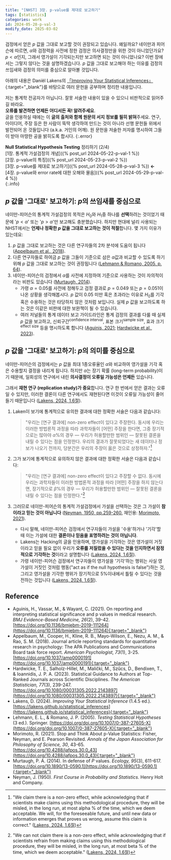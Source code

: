 ```yaml
---
title: "[NHST] 3장. p-value를 제대로 보고하기"
tags: [statistics]
categories: work
id: 2024-05-28-p-val-3
modify_date: 2025-03-02
---
```


검정에서 얻은 $p$ 값을 그대로 보고할 것이 권장되고 있습니다. 왜일까요? 네이만과 피어슨에 따르면, $\alpha$와 검정력을 사전에 정한 검정은 의사결정만을 위한 것이 아니었던가요? $p<\alpha$인지, 그래서 영가설이 기각되는지만 보고하면 되는 것이 아니었나요? 이번 장에서는 그렇지 않다는 것을 설명하겠습니다. $p$ 값을 그대로 보고해야 하는 이유를 검정의 쓰임새와 검정의 의미를 중심으로 알아볼 것입니다.
<!--more-->

아래의 내용은 Daniël Lakens의 [「Improving Your Statistical Inferences」](https://lakens.github.io/statistical_inferences/){:target="_blank"}를 바탕으로 여러 문헌을 공부하며 정리한 내용입니다.

저는 통계학 전공자가 아닙니다. 잘못 서술한 내용이 있을 수 있으니 비판적으로 읽어주길 바라요.<br>**오류를 발견하면 언제든 어디서든 꼭! 알려주세요**.<br>글을 인용하실 때에는 이 **글의 출처와 함께 원문의 서지 정보를 필히 밝혀**주세요. 연구, 아이디어, 주장 등은 한 사람이 뚝딱 생각하여 만드는 것이 아니라 선행 문헌들 위에서 발전되어 온 것들입니다 (a.k.a. 거인의 어깨). 원 문헌을 저술한 저자를 명시하여 그들이 받아 마땅한 공을 밝히도록 합시다.
{:.error}

**Null Statistical Hypothesis Testing** 정리하기 (2/4)<br>[1장. 통계적 가설검정의 개념]({% post_url 2024-05-22-p-val-1 %})<br>[2장. p-value의 특징]({% post_url 2024-05-23-p-val-2 %})<br>[3장. p-value를 제대로 보고하기]({% post_url 2024-05-28-p-val-3 %}) **←** <br>[4장. p-value와 error rate에 대한 오해와 물음]({% post_url 2024-05-29-p-val-4 %})<br>
{:.info}

## $p$ 값을 '그대로' 보고하기: $p$의 쓰임새를 중심으로

네이만-피어슨의 통계적 가설검정의 목적은 $H_0$와 $H_1$중 하나를 **선택**하려는 것이었기 때문에 '$p<\alpha$' 또는 '$p>\alpha$'만 보고해도 충분했습니다. 하지만 현대에 널리 사용되는 NHST에서는 **언제나 정확한 $p$ 값을 그대로 보고하는 것이 적절**합니다. 몇 가지 이유가 있는데요:

1. $p$ 값을 그대로 보고하는 것은 다른 연구자들의 2차 분석에 도움이 됩니다 ([Appelbaum et al., 2018](#96ea11)). 
2. 다른 연구자들로 하여금 $p$ 값을 그들이 기준으로 삼은 $\alpha$값과 비교할 수 있도록 하기 위해 $p$ 값을 그대로 보고하는 것이 권장됩니다 ([Lehmann & Romano, 2005, p. 64](#fa997a)).
3. 네이만-피어슨의 검정에서 $\alpha$를 사전에 지정하여 기준으로 사용하는 것이 자의적이라는 비판도 있습니다 ([Murtaugh, 2014](#4e6fe6)). 
	- 가령 $\alpha = 0.05$를 사전에 정해두고 검정 결과로 $p = 0.049$ 또는 $p = 0.051$이 나온 상황을 생각해봅시다. $p$ 값이 $0.05$ 미만 혹은 초과라는 이유로 $H_0$를 기각 혹은 수용하는 것은 타당하지 않은 것처럼 보입니다. 실제 $p$ 값을 보고하도록 하는 것은 이같은 비판에 대한 보완책이 될 수 있습니다.
	- 여러 저널들의 통계 데이터 보고 가이드라인은 통계 검정의 결과를 다룰 때 실제 $p$ 값을 보고하고, 신뢰구간<sup>confidence interval</sup>, 표본 크기<sup>sample size</sup>, 효과 크기<sup>effect size</sup> 등을 명시하도록 합니다 ([Aguinis, 2021](#24dd25); [Hardwicke et al., 2023](#890901)).

## $p$ 값을 '그대로' 보고하기: $p$의 의미를 중심으로

네이만-피어슨의 검정에서는 $p$ 값을 최대 1종오류율인 $\alpha$와 비교하여 영가설을 기각 혹은 수용할지 결정을 내리게 됩니다. 하지만 $\alpha$는 장기 확률 (long-term probability)이기 때문에, 일회성의 연구에서 내린 **의사결정이 오류일 가능성은 언제든** 있습니다.  

그래서 **재현 연구 (replication study)가 중요**합니다. 연구 한 번에서 얻은 결과는 오류일 수 있지만, 이러한 결론이 다른 연구에서도 재현된다면 이것이 오류일 가능성이 줄어들기 때문입니다 ([Lakens, 2024, 1.6절](#83ef58)).

1. Laken이 보기에 통계적으로 유의한 결과에 대한 정확한 서술은 다음과 같습니다:
	> "우리는 [연구 결과에] non-zero effect이 있다고 주장한다. 동시에 우리는 이러한 방법론적 과정을 따라 과학자들이 [어떤] 주장을 한다면, 그중 장기적으로는 많아야 $\alpha$%의 경우 — 우리가 허용할만한 범위인 — 잘못된 결론을 내릴 수 있다는 점을 인정한다. 우리의 결과가 잘못되었다는 새 데이터나 정보가 나오기 전까지, 당분간은 우리의 주장이 옳은 것으로 상정하자."[^1]
2. 그가 보기에 통계적으로 유의하지 않은 결과에 대한 정확한 서술은 다음과 같습니다:
	> "우리는 [연구 결과에] non-zero effect이 있다고 주장할 수 없다. 동시에 우리는 과학자들이 이러한 방법론적 과정을 따라 [어떤] 주장을 하지 않는다면, 장기적으로 $\beta$%의 경우 — 우리가 허용할만한 범위인 —  잘못된 결론을 내릴 수 있다는 점을 인정한다."[^2]

3. 그러므로 네이만-피어슨의 통계적 가설검정에서 가설을 선택하는 것은 그 가설이 **참이라고 믿는 것이 아닙니다** ([Neyman, 1950, pp.259-260.](#cf24d9) 재인용: [Morimoto, 2021](#fd2842)).

	- 다시 말해, 네이만-피어슨 검정에서 연구자들이 가설을 '수용'하거나 '기각'할 때 이는 가설에 대한 **결론이나 믿음을 표명하려는 것이 아닙니다**.
	- Lakens는 Hacking의 글을 인용하며, 영가설을 기각하는 것은 영가설이 거짓이라고 믿을 필요 없이 우리가 **오류를 저질렀을 수 있다는 것을 인지하면서 잠정적으로 기각하는 것**이라고 설명합니다 ([Lakens, 2024, 1.6절](#83ef58)).
	- 가령 네이만-피어슨 검정에서 연구자들이 영가설을 '기각'하는 행위는 사실 영가설이 거짓인 것처럼 행동("act as if the null hypothesis is false")하는 것, 그리고 영가설을 기각한 행위가 장기적으로 $5\%$이내에서 틀릴 수 있다는 것을 전하는 것입니다 ([Lakens, 2024, 1.6절](#83ef58)).

## Reference

- Aguinis, H., Vassar, M., & Wayant, C. (2021). On reporting and interpreting statistical significance and p values in medical research. *BMJ Evidence-Based Medicine, 26*(2), 39-42. [https://doi.org/10.1136/bmjebm-2019-111264](https://doi.org/10.1136/bmjebm-2019-111264){:target="_blank"}  <a id="24dd25"></a>
- Appelbaum, M., Cooper, H., Kline, R. B., Mayo-Wilson, E., Nezu, A. M., & Rao, S. M. (2018). Journal article reporting standards for quantitative research in psychology: The APA Publications and Communications Board task force report. *American Psychologist, 73*(1), 3-25. [https://doi.org/10.1037/amp0000191](https://doi.org/10.1037/amp0000191){:target="_blank"}  <a id="96ea11"></a>
- Hardwicke, T. E., Salholz-Hillel, M., Malički, M., Szűcs, D., Bendixen, T., & Ioannidis, J. P. A. (2023). Statistical Guidance to Authors at Top-Ranked Journals across Scientific Disciplines. *The American Statistician, 77*(3), 239-247. [https://doi.org/10.1080/00031305.2022.2143897](https://doi.org/10.1080/00031305.2022.2143897){:target="_blank"}  <a id="890901"></a>
- Lakens, D. (2024). *Improving Your Statistical Inference* (1.4.5 ed.). [https://lakens.github.io/statistical_inferences](https://lakens.github.io/statistical_inferences){:target="_blank"} <a id="83ef58"></a>
- Lehmann, E. L., & Romano, J. P. (2005). *Testing Statistical Hypotheses* (3 ed.). Springer. [https://doi.org/doi.org/10.1007/0-387-27605-X](https://doi.org/doi.org/10.1007/0-387-27605-X){:target="_blank"}  <a id="fa997a"></a>
- Morimoto, R. (2021). Stop and Think About p-Value Statistics: Fisher, Neyman, and E. Pearson Revisited. *Annals of the Japan Association for Philosophy of Science, 30*, 43-65. [https://doi.org/10.4288/jafpos.30.0_43](https://doi.org/10.4288/jafpos.30.0_43){:target="_blank"}  <a id="fd2842"></a>
- Murtaugh, P. A. (2014). In defense of <i>P</i> values. *Ecology, 95*(3), 611-617. [https://doi.org/10.1890/13-0590.1](https://doi.org/10.1890/13-0590.1){:target="_blank"}  <a id="4e6fe6"></a>
- Neyman, J. (1950). *First Course in Probability and Statistics*. Henry Holt and Company.  <a id="cf24d9"></a>

[^1]: "We claim there is a non-zero effect, while acknowledging that if scientists make claims using this methodological procedure, they will be misled, in the long run, at most alpha % of the time, which we deem acceptable. We will, for the foreseeable future, and until new data or information emerges that proves us wrong, assume this claim is correct." ([Lakens, 2024, 1.6절](#83ef58))

[^2]: "We can not claim there is a non-zero effect, while acknowledging that if scientists refrain from making claims using this methodological procedure, they will be misled, in the long run, at most beta % of the time, which we deem acceptable." ([Lakens, 2024, 1.6절](#83ef58))